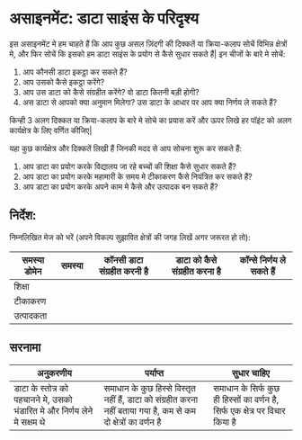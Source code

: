 # असाइनमेंट: डाटा साइंस के परिदृश्य

इस असाइनमेंट मे हम चाहते हैं कि आप कुछ असल ज़िंदगी की दिक्कतें या क्रिया-कलाप सोचें विभिन्न क्षेत्रों मे, और फिर सोचें कि इसको हम डाटा साइंस के प्रयोग से कैसे सुधार सकते हैं| इन चीजों के बारे मे सोचें: 

1. आप कौनसी डाटा इकट्ठा कर सकते हैं?
1. आप उसको कैसे इकट्ठा करेंगे?
1. आप उस डाटा को कैसे संग्रहीत करेंगे? वो डाटा कितनी बड़ी होगी?
1. अस डाटा से आपको क्या अनुमान मिलेगा? उस डाटा के आधार पर आप क्या निर्णय ले सकते हैं?

किन्ही 3 अलग दिक्कत या क्रिया-कलाप के बारे मे सोचे का प्रयास करें और ऊपर लिखे हर पॉइंट को अलग कार्यक्षेत्र के लिए वर्णित कीजिए|

यहा कुछ कार्यक्षेत्र और दिक्कतें लिखी हैं जिनकी मदद से आप सोचना शुरू कर सकते हैं:

1. आप डाटा का प्रयोग करके विद्यालय जा रहे बच्चों की शिक्षा कैसे सुधार सकते हैं?
1. आप डाटा का प्रयोग करके महामारी के समय मे टीकाकरण कैसे नियंत्रित कर सकते हैं?
1. आप डाटा का प्रयोग करके अपने काम मे कैसे और उत्पादक बन सकते हैं?
## निर्देश:

निम्नलिखित मेज को भरें (अपने विकल्प सुझावित क्षेत्रों की जगह लिखें अगर जरूरत हो तो):

| समस्या डोमेन | समस्या | कॉनसी डाटा संग्रहीत करनी है | डाटा को कैसे संग्रहीत करना है  | कॉन्से निर्णय ले सकते हैं | 
|----------------|---------|-----------------------|-----------------------|--------------------------------------|
| शिक्षा | | | | |
| टीकाकरण | | | | |
| उत्पादकता | | | | |

## सरनामा

अनुकरणीय | पर्याप्त | सुधार चाहिए
--- | --- | -- |
डाटा के स्तोत्र को पहचानने मे, उसको भंडारित मे और निर्णय लेने मे सक्षम थे | समाधान के कुछ हिस्से विस्तृत नहीं हैं, डाटा को संग्रहीत करना नहीं बताया गया है, कम से कम दो क्षेत्रों का वर्णन है | समाधान के सिर्फ कुछ ही हिस्सों का वर्णन है, सिर्फ एक क्षेत्र पर विचार किया है|
